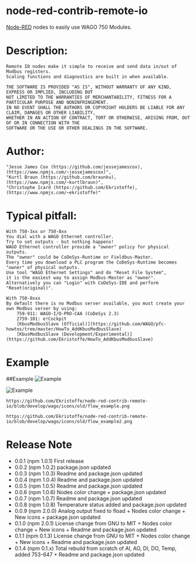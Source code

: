 # node-red-contrib-remote-io
[Node-RED](http://nodered.org/) nodes to easily use WAGO 750 Modules. 

# Description:
	Remote IO nodes make it simple to receive and send data in/out of Modbus registers.
	Scaling functions and diagnostics are built in when available.

	THE SOFTWARE IS PROVIDED "AS IS", WITHOUT WARRANTY OF ANY KIND, EXPRESS OR IMPLIED, INCLUDING BUT 
	NOT LIMITED TO THE WARRANTIES OF MERCHANTABILITY, FITNESS FOR A PARTICULAR PURPOSE AND NONINFRINGEMENT. 
	IN NO EVENT SHALL THE AUTHORS OR COPYRIGHT HOLDERS BE LIABLE FOR ANY CLAIM, DAMAGES OR OTHER LIABILITY, 
	WHETHER IN AN ACTION OF CONTRACT, TORT OR OTHERWISE, ARISING FROM, OUT OF OR IN CONNECTION WITH THE 
	SOFTWARE OR THE USE OR OTHER DEALINGS IN THE SOFTWARE.

# Author: 
	"Jesse James Cox (https://github.com/jessejamescox), (https://www.npmjs.com/~jessejamescox)",
	"Kurtl Braun (https://github.com/braunku), (https://www.npmjs.com/~kurtlbraun)",
	"Christophe Icard (https://github.com/Ekristoffe), (https://www.npmjs.com/~ekristoffe)"
	
# Typical pitfall:
	With 750-3xx or 750-8xx
	You dial with a WAGO Ethernet controller.
	Try to set outputs - but nothing happens!
	WAGO Ethernet controller provide a "owner" policy for physical outputs.
	The "owner" could be CoDeSys-Runtime or Fieldbus-Master.
	Every time you download a PLC program the CoDeSys-Runtime becomes "owner" of physical outputs.
	Use tool "WAGO Ethernet Settings" and do "Reset File System",
	it is the easiest way to assign Modbus-Master as "owner".
	Alternatively you can "Login" with CoDeSys-IDE and perform "Reset(original)".

	With 750-8xxx
	By default there is no Modbus server available, you must create your own Modbus server by using:
		759-911: WAGO-I/O-PRO-CAA (CoDeSys 2.3)
		2759-101: e!Cockpit
		[KbusModbusSlave (Official)](https://github.com/WAGO/pfc-howtos/tree/master/HowTo_AddKbusModbusSlave)
		[KbusModbusSlave (Development/Experimental)](https://github.com/Ekristoffe/HowTo_AddKbusModbusSlave)
	
# Example
##Example
![Example](https://github.com/Ekristoffe/node-red-contrib-remote-io/blob/develop/wago/icons/old/flow_example.png)

![Example](https://github.com/Ekristoffe/node-red-contrib-remote-io/blob/develop/wago/icons/old/flow_example2.png)

	https://github.com/Ekristoffe/node-red-contrib-remote-io/blob/develop/wago/icons/old/flow_example.png

	https://github.com/Ekristoffe/node-red-contrib-remote-io/blob/develop/wago/icons/old/flow_example2.png

	
# Release Note
* 0.0.1 (npm 1.0.1)	First release
* 0.0.2 (npm 1.0.2)	package.json updated
* 0.0.3 (npm 1.0.3)	Readme and package.json updated
* 0.0.4 (npm 1.0.4)	Readme and package.json updated
* 0.0.5 (npm 1.0.5)	Readme and package.json updated
* 0.0.6 (npm 1.0.6)	Nodes color change + package.json updated
* 0.0.7 (npm 1.0.7)	Readme and package.json updated
* 0.0.8 (npm 1.0.8)	Temperature status added and package.json updated
* 0.0.9 (npm 2.0.0)	Analog output fixed to fload + Nodes color change + New icons + package.json updated
* 0.1.0 (npm 2.0.1)	License change from GNU to MIT + Nodes color change + New icons + Readme and package.json updated
* 0.1.1 (npm 0.1.3)	License change from GNU to MIT + Nodes color change + New icons + Readme and package.json updated
* 0.1.4 (npm 0.1.x)	Total rebuild from scratch of AI, AO, DI, DO, Temp, added 753-647 + Readme and package.json updated

